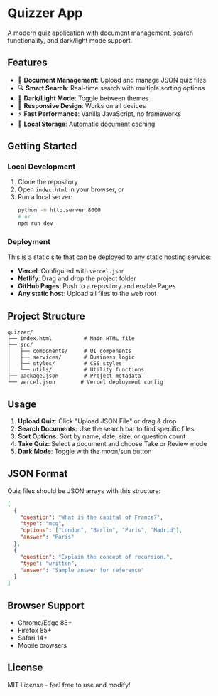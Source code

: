 # Quizzer App

A modern quiz application with document management, search functionality, and dark/light mode support.

## Features

- 📁 **Document Management**: Upload and manage JSON quiz files
- 🔍 **Smart Search**: Real-time search with multiple sorting options
- 🌙 **Dark/Light Mode**: Toggle between themes
- 📱 **Responsive Design**: Works on all devices
- ⚡ **Fast Performance**: Vanilla JavaScript, no frameworks
- 💾 **Local Storage**: Automatic document caching

## Getting Started

### Local Development

1. Clone the repository
2. Open `index.html` in your browser, or
3. Run a local server:
   ```bash
   python -m http.server 8000
   # or
   npm run dev
   ```

### Deployment

This is a static site that can be deployed to any static hosting service:

- **Vercel**: Configured with `vercel.json`
- **Netlify**: Drag and drop the project folder
- **GitHub Pages**: Push to a repository and enable Pages
- **Any static host**: Upload all files to the web root

## Project Structure

```
quizzer/
├── index.html          # Main HTML file
├── src/
│   ├── components/     # UI components
│   ├── services/       # Business logic
│   ├── styles/         # CSS styles
│   └── utils/          # Utility functions
├── package.json        # Project metadata
└── vercel.json        # Vercel deployment config
```

## Usage

1. **Upload Quiz**: Click "Upload JSON File" or drag & drop
2. **Search Documents**: Use the search bar to find specific files
3. **Sort Options**: Sort by name, date, size, or question count
4. **Take Quiz**: Select a document and choose Take or Review mode
5. **Dark Mode**: Toggle with the moon/sun button

## JSON Format

Quiz files should be JSON arrays with this structure:

```json
[
  {
    "question": "What is the capital of France?",
    "type": "mcq",
    "options": ["London", "Berlin", "Paris", "Madrid"],
    "answer": "Paris"
  },
  {
    "question": "Explain the concept of recursion.",
    "type": "written",
    "answer": "Sample answer for reference"
  }
]
```

## Browser Support

- Chrome/Edge 88+
- Firefox 85+
- Safari 14+
- Mobile browsers

## License

MIT License - feel free to use and modify!